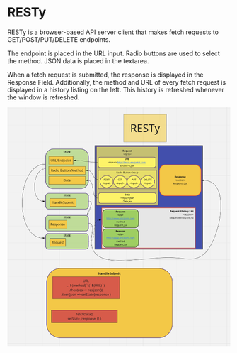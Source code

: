 # RESTy

RESTy is a browser-based API server client that makes fetch requests to GET/POST/PUT/DELETE endpoints.

The endpoint is placed in the URL input. Radio buttons are used to select the method. JSON data is placed in the textarea.

When a fetch request is submitted, the response is displayed in the Response Field. Additionally, the method and URL of every fetch request is displayed in a history listing on the left. This history is refreshed whenever the window is refreshed.

![RESTy plan](./RESTy_plan.png "RESTy Plan")